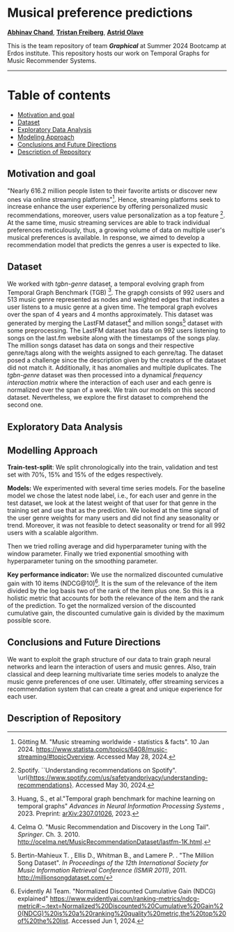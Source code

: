# Musical preference predictions

[**Abhinav Chand**](https://github.com/AImeetsAG),
[**Tristan Freiberg**](https://github.com/tmfreiberg), 
[**Astrid Olave**](https://github.com/aaolaveh)

This is the team repository of team **_Graphical_** at Summer 2024 Bootcamp at Erdos institute. 
This repository hosts our work on Temporal Graphs for Music Recommender Systems.

---
# Table of contents

  * [Motivation and goal](#Motivation-and-goal)
  * [Dataset](#Dataset)
  * [Exploratory Data Analysis](#Exploratory-Data-Analysis)
  * [Modeling Approach](#Modeling-Approach)
  * [Conclusions and Future Directions](#Conclusions-and-Future-Directions)
  * [Description of Repository](#Description-of-Repository)


## Motivation and goal

"Nearly 616.2 million people listen to their favorite artists or discover new ones via online streaming platforms"[^statista]. Hence, streaming platforms seek to increase enhance the user experience by offering personalized music recommendations, moreover, users value personalization as a top feature [^spotify]. At the same time, music streaming services are able to track individual preferences meticulously, thus, a growing volume of data on  multiple user's musical preferences is available.
In response, we aimed to develop a recommendation model that predicts the genres a user is expected to like.

[^statista]: Götting M. "Music streaming worldwide - statistics \& facts". 10 Jan 2024. https://www.statista.com/topics/6408/music-streaming/#topicOverview. Accessed May 28, 2024.
[^spotify]: Spotify. ``Understanding recommendations on Spotify".  \url{https://www.spotify.com/us/safetyandprivacy/understanding-recommendations}.  Accessed May 30, 2024. 

## Dataset
We worked with _tgbn-genre_ dataset, a temporal evolving graph from Temporal Graph Benchmark (TGB) [^huang23]. The grapgh consists of 992 users and 513 music genre represented as nodes and weighted edges that indicates a user listens to a music genre at a given time. The temporal graph evolves over the span of 4 years and 4 months approximately. This dataset was generated by merging the LastFM dataset[^last_fm] and million songs[^million] dataset with some preprocessing. The LastFM dataset has data on 992 users listening to songs on the last.fm website along with the timestamps of the songs play. The million songs dataset has data on songs and their respective genre/tags along with the weights assigned to each genre/tag. The dataset posed a challenge since the description given by the creators of the dataset did not match it. Additionally, it has anomalies and multiple duplicates. The _tgbn-genre_ dataset was then processed into a dynamical _frequency interaction matrix_ where the interaction of each user and each genre is normalized over the span of a week. We train our models on this second dataset. Nevertheless, we explore the first dataset to comprehend the second one.

[^huang23]: Huang, S., et al."Temporal graph benchmark for machine learning on temporal graphs" <em> Advances in Neural Information Processing Systems </em>, 2023. Preprint: [arXiv:2307.01026](https://doi.org/10.48550/arXiv.2307.01026), 2023.

[^last_fm]:  Celma O. "Music Recommendation and Discovery in the Long Tail". _Springer_. Ch. 3. 2010. http://ocelma.net/MusicRecommendationDataset/lastfm-1K.html.
[^million]: Bertin-Mahieux T. , Ellis D., Whitman B., and Lamere P. . 
"The Million Song Dataset". _In Proceedings of the 12th International Society
for Music Information Retrieval Conference (ISMIR 2011)_, 2011. http://millionsongdataset.com/

## Exploratory Data Analysis



## Modelling Approach
**Train-test-split**: We split chronologically into the train, validation and test set with 70\%, 15\% and 15\% of the edges respectively. 

**Models:** We experimented with several time series models. For the baseline model we chose the latest node label, i.e., for each user and genre in the test dataset, we look at the latest weight of that user for that genre in the training set and use that as the prediction. We looked at the time signal of the user genre weights for many users and did not find any seasonality or trend. Moreover, it was not feasible to detect seasonality or trend for all 992 users with a scalable algorithm.

Then we tried rolling average and did hyperparameter tuning with the window parameter. Finally we tried exponential smoothing with hyperparameter tuning on the smoothing parameter.

**Key performance indicator:**  We use the  normalized discounted cumulative gain with 10 items (NDCG@10)[^ndcg]. It is the sum of the relevance of the item divided by the log basis two of the rank of the item plus one. So this is a holistic metric that accounts for both the relevance of the item and the rank of the prediction. To get the normalized version of the discounted cumulative gain, the discounted cumulative gain is divided by the maximum possible score.

[^ndcg]: Evidently AI Team. "Normalized Discounted Cumulative Gain (NDCG) explained" https://www.evidentlyai.com/ranking-metrics/ndcg-metric#:~:text=Normalized%20Discounted%20Cumulative%20Gain%20(NDCG)%20is%20a%20ranking%20quality%20metric,the%20top%20of%20the%20list.  Accessed Jun 1, 2024.

## Conclusions and Future Directions

We want to exploit the graph structure of our data to train graph neural networks and learn the interaction of users and music genres.  Also, train classical and deep learning multivariate time series models to analyze the music genre preferences of one user. Ultimately, offer streaming services a recommendation system that can create a great and unique experience for each user.

## Description of Repository


